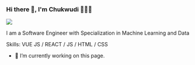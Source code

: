 ### Hi there 👋, I'm Chukwudi 🧑🏾‍💻
![](https://cdn.zephyrnet.com/wp-content/uploads/2022/06/05064242/Why-is-Software-Engineering-Popular.jpg)

I am a Software Engineer with Specialization in Machine Learning and Data

Skills: VUE JS / REACT / JS / HTML / CSS

- 🔭 I’m currently working on this page. 




